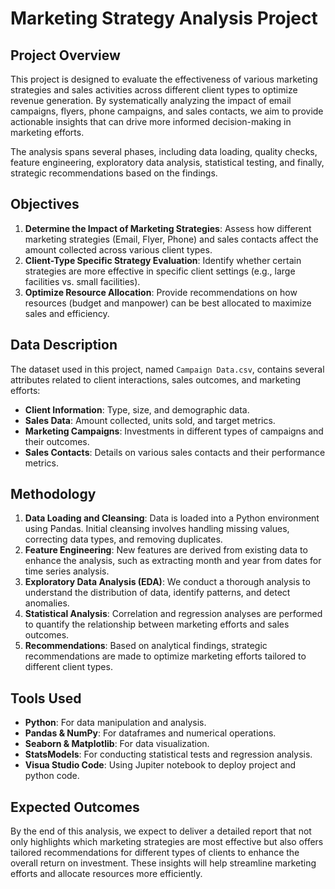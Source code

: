 # Marketing Strategy Analysis Project

## Project Overview

This project is designed to evaluate the effectiveness of various marketing strategies and sales activities across different client types to optimize revenue generation. By systematically analyzing the impact of email campaigns, flyers, phone campaigns, and sales contacts, we aim to provide actionable insights that can drive more informed decision-making in marketing efforts.

The analysis spans several phases, including data loading, quality checks, feature engineering, exploratory data analysis, statistical testing, and finally, strategic recommendations based on the findings.

## Objectives

1. **Determine the Impact of Marketing Strategies**: Assess how different marketing strategies (Email, Flyer, Phone) and sales contacts affect the amount collected across various client types.
2. **Client-Type Specific Strategy Evaluation**: Identify whether certain strategies are more effective in specific client settings (e.g., large facilities vs. small facilities).
3. **Optimize Resource Allocation**: Provide recommendations on how resources (budget and manpower) can be best allocated to maximize sales and efficiency.

## Data Description

The dataset used in this project, named `Campaign Data.csv`, contains several attributes related to client interactions, sales outcomes, and marketing efforts:

- **Client Information**: Type, size, and demographic data.
- **Sales Data**: Amount collected, units sold, and target metrics.
- **Marketing Campaigns**: Investments in different types of campaigns and their outcomes.
- **Sales Contacts**: Details on various sales contacts and their performance metrics.

## Methodology

1. **Data Loading and Cleansing**: Data is loaded into a Python environment using Pandas. Initial cleansing involves handling missing values, correcting data types, and removing duplicates.
2. **Feature Engineering**: New features are derived from existing data to enhance the analysis, such as extracting month and year from dates for time series analysis.
3. **Exploratory Data Analysis (EDA)**: We conduct a thorough analysis to understand the distribution of data, identify patterns, and detect anomalies.
4. **Statistical Analysis**: Correlation and regression analyses are performed to quantify the relationship between marketing efforts and sales outcomes.
5. **Recommendations**: Based on analytical findings, strategic recommendations are made to optimize marketing efforts tailored to different client types.

## Tools Used

- **Python**: For data manipulation and analysis.
- **Pandas & NumPy**: For dataframes and numerical operations.
- **Seaborn & Matplotlib**: For data visualization.
- **StatsModels**: For conducting statistical tests and regression analysis.
- **Visua Studio Code**: Using Jupiter notebook to deploy project and python code.

## Expected Outcomes

By the end of this analysis, we expect to deliver a detailed report that not only highlights which marketing strategies are most effective but also offers tailored recommendations for different types of clients to enhance the overall return on investment. These insights will help streamline marketing efforts and allocate resources more efficiently.


